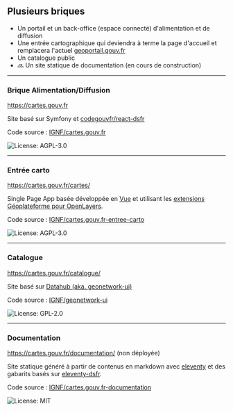 ## Plusieurs briques

* Un portail et un back-office (espace connecté) d'alimentation et de diffusion
* Une entrée cartographique qui deviendra à terme la page d'accueil et remplacera l'actuel [geoportail.gouv.fr](https://geoportail.gouv.fr)
* Un catalogue public
* 🔜 Un site statique de documentation (en cours de construction)

------

### Brique Alimentation/Diffusion

https://cartes.gouv.fr

Site basé sur Symfony et [codegouvfr/react-dsfr](https://github.com/codegouvfr/react-dsfr)

Code source : [IGNF/cartes.gouv.fr](https://github.com/IGNF/cartes.gouv.fr)

![License: AGPL-3.0](https://img.shields.io/badge/License-AGPL--3.0-blue.svg)

------

### Entrée carto

https://cartes.gouv.fr/cartes/

Single Page App basée développée en [Vue](https://vuejs.org/) et utilisant les [extensions Géoplateforme pour OpenLayers](https://github.com/IGNF/geopf-extensions-openlayers).

Code source : [IGNF/cartes.gouv.fr-entree-carto](https://github.com/IGNF/cartes.gouv.fr-entree-carto)

![License: AGPL-3.0](https://img.shields.io/badge/License-AGPL--3.0-blue.svg)

------

### Catalogue

https://cartes.gouv.fr/catalogue/

Site basé sur [Datahub (aka. geonetwork-ui)](https://github.com/geonetwork/geonetwork-ui)

Code source : [IGNF/geonetwork-ui](https://github.com/IGNF/geonetwork-ui)

![License: GPL-2.0](https://img.shields.io/badge/License-GPL--2.0-blue.svg)

------

### Documentation

https://cartes.gouv.fr/documentation/ (non déployée)

Site statique généré à partir de contenus en markdown avec [eleventy](https://www.11ty.dev/) et des gabarits basés sur [eleventy-dsfr](https://github.com/codegouvfr/eleventy-dsfr).

Code source : [IGNF/cartes.gouv.fr-documentation](https://github.com/IGNF/cartes.gouv.fr-documentation)

![License: MIT](https://img.shields.io/badge/License-MIT-blue.svg)